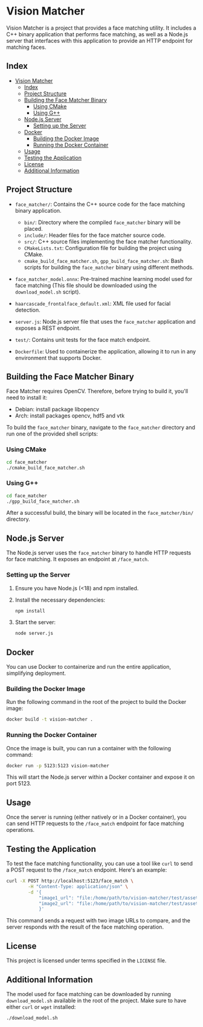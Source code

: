 # Vision Matcher

Vision Matcher is a project that provides a face matching utility. It includes a C++ binary application that performs face matching, as well as a Node.js server that interfaces with this application to provide an HTTP endpoint for matching faces.

## Index

- [Vision Matcher](#vision-matcher)
  - [Index](#index)
  - [Project Structure](#project-structure)
  - [Building the Face Matcher Binary](#building-the-face-matcher-binary)
    - [Using CMake](#using-cmake)
    - [Using G++](#using-g)
  - [Node.js Server](#nodejs-server)
    - [Setting up the Server](#setting-up-the-server)
  - [Docker](#docker)
    - [Building the Docker Image](#building-the-docker-image)
    - [Running the Docker Container](#running-the-docker-container)
  - [Usage](#usage)
  - [Testing the Application](#testing-the-application)
  - [License](#license)
  - [Additional Information](#additional-information)

## Project Structure

- `face_matcher/`: Contains the C++ source code for the face matching binary application.

  - `bin/`: Directory where the compiled `face_matcher` binary will be placed.
  - `include/`: Header files for the face matcher source code.
  - `src/`: C++ source files implementing the face matcher functionality.
  - `CMakeLists.txt`: Configuration file for building the project using CMake.
  - `cmake_build_face_matcher.sh`, `gpp_build_face_matcher.sh`: Bash scripts for building the `face_matcher` binary using different methods.

- `face_matcher_model.onnx`: Pre-trained machine learning model used for face matching (This file should be downloaded using the `download_model.sh` script).

- `haarcascade_frontalface_default.xml`: XML file used for facial detection.

- `server.js`: Node.js server file that uses the `face_matcher` application and exposes a REST endpoint.

- `test/`: Contains unit tests for the face match endpoint.

- `Dockerfile`: Used to containerize the application, allowing it to run in any environment that supports Docker.

## Building the Face Matcher Binary

Face Matcher requires OpenCV. Therefore, before trying to build it, you'll need to install it:

- Debian: install package libopencv
- Arch: install packages opencv, hdf5 and vtk

To build the `face_matcher` binary, navigate to the `face_matcher` directory and run one of the provided shell scripts:

### Using CMake

```bash
cd face_matcher
./cmake_build_face_matcher.sh
```

### Using G++

```bash
cd face_matcher
./gpp_build_face_matcher.sh
```

After a successful build, the binary will be located in the `face_matcher/bin/` directory.

## Node.js Server

The Node.js server uses the `face_matcher` binary to handle HTTP requests for face matching. It exposes an endpoint at `/face_match`.

### Setting up the Server

1. Ensure you have Node.js (<18) and npm installed.
2. Install the necessary dependencies:

    ```bash
    npm install
    ```

3. Start the server:

   ```bash
   node server.js
   ```

## Docker

You can use Docker to containerize and run the entire application, simplifying deployment.

### Building the Docker Image

Run the following command in the root of the project to build the Docker image:

```bash
docker build -t vision-matcher .
```

### Running the Docker Container

Once the image is built, you can run a container with the following command:

```bash
docker run -p 5123:5123 vision-matcher
```

This will start the Node.js server within a Docker container and expose it on port 5123.

## Usage

Once the server is running (either natively or in a Docker container), you can send HTTP requests to the `/face_match` endpoint for face matching operations.

## Testing the Application

To test the face matching functionality, you can use a tool like `curl` to send a POST request to the `/face_match` endpoint. Here's an example:

```bash
curl -X POST http://localhost:5123/face_match \
        -H "Content-Type: application/json" \
        -d '{
            "image1_url": "file:/home/path/to/vision-matcher/test/assets/angelina1.jpeg",
            "image2_url": "file:/home/path/to/vision-matcher/test/assets/angelina2.jpeg"
            }'
```

This command sends a request with two image URLs to compare, and the server responds with the result of the face matching operation.

## License

This project is licensed under terms specified in the `LICENSE` file.

## Additional Information

The model used for face matching can be downloaded by running `download_model.sh` available in the root of the project. Make sure to have either `curl` or `wget` installed:

```bash
./download_model.sh
```
